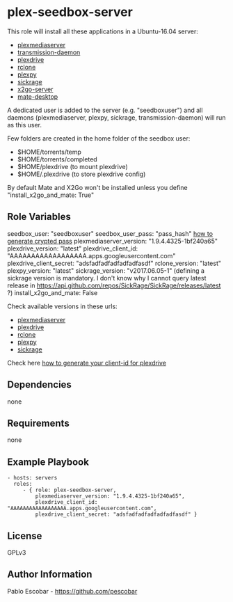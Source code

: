 plex-seedbox-server
=========

This role will install all these applications in a Ubuntu-16.04 server:

  * [plexmediaserver](https://www.plex.tv/downloads/)
  * [transmission-daemon](https://transmissionbt.com/)
  * [plexdrive](https://github.com/dweidenfeld/plexdrive)
  * [rclone](https://rclone.org/)
  * [plexpy](https://github.com/JonnyWong16/plexpy)
  * [sickrage](https://sickrage.github.io/)
  * [x2go-server](https://wiki.x2go.org/)
  * [mate-desktop](https://mate-desktop.org/)

A dedicated user is added to the server (e.g. "seedboxuser") and all daemons (plexmediaserver, plexpy, sickrage, transmission-daemon) will run as this user.

Few folders are created in the home folder of the seedbox user:

 * $HOME/torrents/temp
 * $HOME/torrents/completed
 * $HOME/plexdrive (to mount plexdrive)
 * $HOME/.plexdrive (to store plexdrive config)

By default Mate and X2Go won't be installed unless you define "install_x2go_and_mate: True"


Role Variables
--------------

seedbox_user: "seedboxuser"
seedbox_user_pass: "pass_hash"     [how to generate crypted pass](http://docs.ansible.com/ansible/latest/faq.html#how-do-i-generate-crypted-passwords-for-the-user-module)
plexmediaserver_version: "1.9.4.4325-1bf240a65"
plexdrive_version: "latest"
plexdrive_client_id: "AAAAAAAAAAAAAAAAAA.apps.googleusercontent.com"
plexdrive_client_secret: "adsfadfadfadfadfadfasdf"
rclone_version: "latest"
plexpy_version: "latest"
sickrage_version: "v2017.06.05-1"   (defining a sickrage version is mandatory. I don't know why I cannot query latest release in https://api.github.com/repos/SickRage/SickRage/releases/latest ?)
install_x2go_and_mate: False

Check available versions in these urls:
 * [plexmediaserver](https://www.plex.tv/es/downloads/)
 * [plexdrive](https://github.com/dweidenfeld/plexdrive/releases)
 * [rclone](https://github.com/ncw/rclone/releases)
 * [plexpy](https://github.com/JonnyWong16/plexpy/releases)
 * [sickrage](https://github.com/SickRage/SickRage/releases)

Check here [how to generate your client-id for plexdrive](https://rclone.org/drive/#making-your-own-client-id) 

Dependencies
------------

none

Requirements
------------

none

Example Playbook
----------------

    - hosts: servers
      roles:
         - { role: plex-seedbox-server,
             plexmediaserver_version: "1.9.4.4325-1bf240a65",
             plexdrive_client_id: "AAAAAAAAAAAAAAAAAA.apps.googleusercontent.com",
             plexdrive_client_secret: "adsfadfadfadfadfadfasdf" }

License
-------

GPLv3

Author Information
------------------

Pablo Escobar - https://github.com/pescobar
